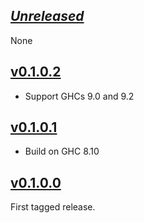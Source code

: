 ## [*Unreleased*](https://github.com/freckle/aws-xray-client/compare/aws-xray-client-v0.1.0.2...main)

None

## [v0.1.0.2](https://github.com/freckle/aws-xray-client/compare/aws-xray-client-v0.1.0.1...aws-xray-client-v0.1.0.2)

- Support GHCs 9.0 and 9.2

## [v0.1.0.1](https://github.com/freckle/aws-xray-client/compare/aws-xray-client-v0.1.0.0...aws-xray-client-v0.1.0.1)

- Build on GHC 8.10

## [v0.1.0.0](https://github.com/freckle/aws-xray-client/tree/aws-xray-client-v0.1.0.0)

First tagged release.
